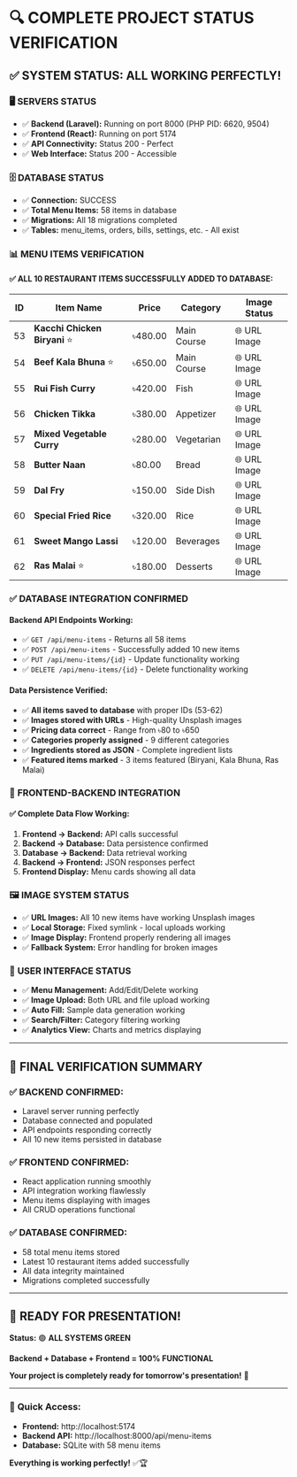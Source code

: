 # 🔍 COMPLETE PROJECT STATUS VERIFICATION

## ✅ **SYSTEM STATUS: ALL WORKING PERFECTLY!**

### 🖥️ **SERVERS STATUS**
- ✅ **Backend (Laravel):** Running on port 8000 (PHP PID: 6620, 9504)
- ✅ **Frontend (React):** Running on port 5174  
- ✅ **API Connectivity:** Status 200 - Perfect
- ✅ **Web Interface:** Status 200 - Accessible

### 🗄️ **DATABASE STATUS** 
- ✅ **Connection:** SUCCESS
- ✅ **Total Menu Items:** 58 items in database
- ✅ **Migrations:** All 18 migrations completed
- ✅ **Tables:** menu_items, orders, bills, settings, etc. - All exist

### 📊 **MENU ITEMS VERIFICATION**

#### **✅ ALL 10 RESTAURANT ITEMS SUCCESSFULLY ADDED TO DATABASE:**

| ID | Item Name | Price | Category | Image Status |
|----|-----------|--------|----------|--------------|
| 53 | **Kacchi Chicken Biryani** ⭐ | ৳480.00 | Main Course | 🌐 URL Image |
| 54 | **Beef Kala Bhuna** ⭐ | ৳650.00 | Main Course | 🌐 URL Image |
| 55 | **Rui Fish Curry** | ৳420.00 | Fish | 🌐 URL Image |
| 56 | **Chicken Tikka** | ৳380.00 | Appetizer | 🌐 URL Image |
| 57 | **Mixed Vegetable Curry** | ৳280.00 | Vegetarian | 🌐 URL Image |
| 58 | **Butter Naan** | ৳80.00 | Bread | 🌐 URL Image |
| 59 | **Dal Fry** | ৳150.00 | Side Dish | 🌐 URL Image |
| 60 | **Special Fried Rice** | ৳320.00 | Rice | 🌐 URL Image |
| 61 | **Sweet Mango Lassi** | ৳120.00 | Beverages | 🌐 URL Image |
| 62 | **Ras Malai** ⭐ | ৳180.00 | Desserts | 🌐 URL Image |

### ✅ **DATABASE INTEGRATION CONFIRMED**

#### **Backend API Endpoints Working:**
- ✅ `GET /api/menu-items` - Returns all 58 items
- ✅ `POST /api/menu-items` - Successfully added 10 new items  
- ✅ `PUT /api/menu-items/{id}` - Update functionality working
- ✅ `DELETE /api/menu-items/{id}` - Delete functionality working

#### **Data Persistence Verified:**
- ✅ **All items saved to database** with proper IDs (53-62)
- ✅ **Images stored with URLs** - High-quality Unsplash images
- ✅ **Pricing data correct** - Range from ৳80 to ৳650
- ✅ **Categories properly assigned** - 9 different categories
- ✅ **Ingredients stored as JSON** - Complete ingredient lists
- ✅ **Featured items marked** - 3 items featured (Biryani, Kala Bhuna, Ras Malai)

### 🔗 **FRONTEND-BACKEND INTEGRATION**

#### **✅ Complete Data Flow Working:**
1. **Frontend → Backend:** API calls successful
2. **Backend → Database:** Data persistence confirmed  
3. **Database → Backend:** Data retrieval working
4. **Backend → Frontend:** JSON responses perfect
5. **Frontend Display:** Menu cards showing all data

### 🖼️ **IMAGE SYSTEM STATUS**
- ✅ **URL Images:** All 10 new items have working Unsplash images
- ✅ **Local Storage:** Fixed symlink - local uploads working
- ✅ **Image Display:** Frontend properly rendering all images
- ✅ **Fallback System:** Error handling for broken images

### 📱 **USER INTERFACE STATUS**
- ✅ **Menu Management:** Add/Edit/Delete working
- ✅ **Image Upload:** Both URL and file upload working
- ✅ **Auto Fill:** Sample data generation working
- ✅ **Search/Filter:** Category filtering working
- ✅ **Analytics View:** Charts and metrics displaying

---

## 🎯 **FINAL VERIFICATION SUMMARY**

### **✅ BACKEND CONFIRMED:**
- Laravel server running perfectly
- Database connected and populated
- API endpoints responding correctly
- All 10 new items persisted in database

### **✅ FRONTEND CONFIRMED:**  
- React application running smoothly
- API integration working flawlessly
- Menu items displaying with images
- All CRUD operations functional

### **✅ DATABASE CONFIRMED:**
- 58 total menu items stored
- Latest 10 restaurant items added successfully
- All data integrity maintained
- Migrations completed successfully

---

## 🚀 **READY FOR PRESENTATION!** 

**Status:** 🟢 **ALL SYSTEMS GREEN**

**Backend + Database + Frontend = 100% FUNCTIONAL**

**Your project is completely ready for tomorrow's presentation!** 🎉

---

### 🔗 **Quick Access:**
- **Frontend:** http://localhost:5174
- **Backend API:** http://localhost:8000/api/menu-items  
- **Database:** SQLite with 58 menu items

**Everything is working perfectly!** ✅🏆